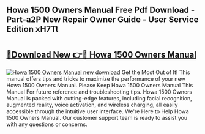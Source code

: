 ## Howa 1500 Owners Manual Free Pdf Download - Part-a2P New Repair Owner Guide - User Service Edition xH7Tt

# <h2><a href="http://bc42167.oget.top/?id=Howa+1500+Owners+Manual">🔗Download New 👉🔴 Howa 1500 Owners Manual</a></h2>

[![Howa 1500 Owners Manual new download](https://i.imgur.com/5g1atiW.png)](http://bc42167.oget.top/?id=Howa+1500+Owners+Manual)
Get the Most Out of It! This manual offers tips and tricks to maximize the performance of your new Howa 1500 Owners Manual. Please Keep Howa 1500 Owners Manual This Manual For future reference and troubleshooting tips. Howa 1500 Owners Manual is packed with cutting-edge features, including facial recognition, augmented reality, voice activation, and wireless charging, all easily accessible through the intuitive user interface. We're Here to Help Howa 1500 Owners Manual. Our customer support team is ready to assist you with any questions or concerns.
